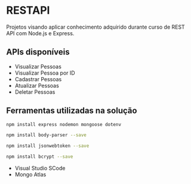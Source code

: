 # RESTAPI 

Projetos visando aplicar conhecimento adquirido durante curso de REST API com Node.js e Express.

## APIs disponíveis

* Visualizar Pessoas
* Visualizar Pessoa por ID
* Cadastrar Pessoas
* Atualizar Pessoas
* Deletar Pessoas

## Ferramentas utilizadas na solução
```sh
npm install express nodemon mongoose dotenv
```
```sh
npm install body-parser --save
```
```sh
npm install jsonwebtoken --save
```
```sh
npm install bcrypt --save
```
* Visual Studio SCode
* Mongo Atlas
